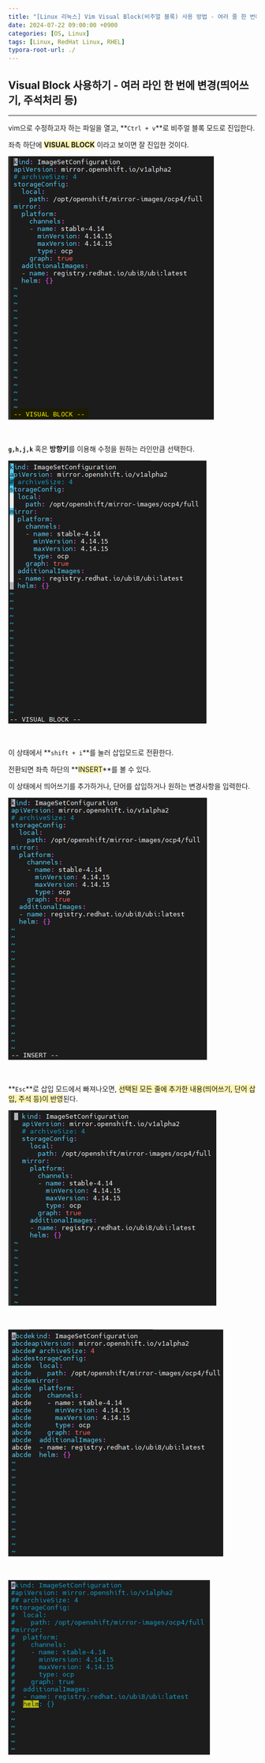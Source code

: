 ```yaml
---
title: "[Linux 리눅스] Vim Visual Block(비주얼 블록) 사용 방법 - 여러 줄 한 번에 띄어쓰기 or 한 번에 주석 처리하기"
date: 2024-07-22 09:00:00 +0900
categories: [OS, Linux]
tags: [Linux, RedHat Linux, RHEL]
typora-root-url: ./
---
```




## **Visual Block 사용하기 - 여러 라인 한 번에 변경(띄어쓰기, 주석처리 등)**

---

vim으로 수정하고자 하는 파일을 열고, **`Ctrl + v`**로 비주얼 블록 모드로 진입한다.

좌측 하단에 **<span style='background-color:#fff5b1'>VISUAL BLOCK</span>** 이라고 보이면 잘 진입한 것이다.

![image-20240722110826285](/../assets/img/posts/2024-07-22-vim-visual-block/image-20240722110826285.png)

<br/>

**`g,h,j,k`** 혹은 **방향키**를 이용해 수정을 원하는 라인만큼 선택한다.

![image-20240722110950017](/../assets/img/posts/2024-07-22-vim-visual-block/image-20240722110950017.png)

<br/>

이 상태에서 **`shift + i`**를 눌러 삽입모드로 전환한다.

전환되면 좌측 하단의 **<span style='background-color:#fff5b1'>INSERT</span>**를 볼 수 있다.

이 상태에서 띄어쓰기를 추가하거나, 단어를 삽입하거나 원하는 변경사항을 입력한다.

![image-20240722111024575](/../assets/img/posts/2024-07-22-vim-visual-block/image-20240722111024575.png)

<br/>

**`Esc`**로 삽입 모드에서 빠져나오면, <span style='background-color:#fff5b1'>선택된 모든 줄에 추가한 내용(띄어쓰기, 단어 삽입, 주석 등)이 반영</span>된다.

![image-20240722111259289](/../assets/img/posts/2024-07-22-vim-visual-block/image-20240722111259289.png)

<br/>

![image-20240722111323884](/../assets/img/posts/2024-07-22-vim-visual-block/image-20240722111323884.png)

<br/>

![image-20240722112132095](/../assets/img/posts/2024-07-22-vim-visual-block/image-20240722112132095.png)

